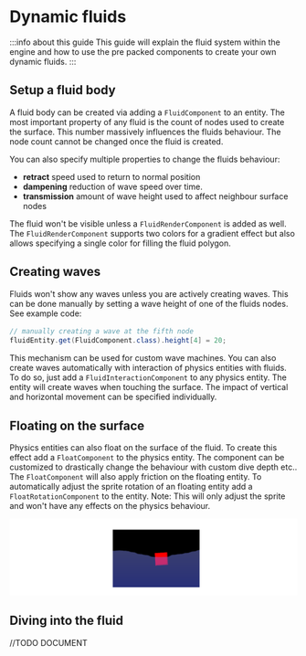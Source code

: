 # Dynamic fluids

:::info about this guide
This guide will explain the fluid system within the engine and how to use the pre packed components to create your own dynamic fluids.
:::

## Setup a fluid body

A fluid body can be created via adding a `FluidComponent` to an entity.
The most important property of any fluid is the count of nodes used to create the surface.
This number massively influences the fluids behaviour.
The node count cannot be changed once the fluid is created.

You can also specify multiple properties to change the fluids behaviour:

- **retract** speed used to return to normal position
- **dampening** reduction of wave speed over time.
- **transmission** amount of wave height used to affect neighbour surface nodes

The fluid won't be visible unless a `FluidRenderComponent` is added as well.
The `FluidRenderComponent` supports two colors for a gradient effect but also allows specifying a single color for filling the fluid polygon.


## Creating waves

Fluids won't show any waves unless you are actively creating waves.
This can be done manually by setting a wave height of one of the fluids nodes.
See example code:

``` java
// manually creating a wave at the fifth node
fluidEntity.get(FluidComponent.class).height[4] = 20;
```

This mechanism can be used for custom wave machines.
You can also create waves automatically with interaction of physics entities with fluids.
To do so, just add a `FluidInteractionComponent` to any physics entity.
The entity will create waves when touching the surface.
The impact of vertical and horizontal movement can be specified individually.


## Floating on the surface

Physics entities can also float on the surface of the fluid.
To create this effect add a `FloatComponent` to the physics entity.
The component can be customized to drastically change the behaviour with custom dive depth etc..
The `FloatComponent` will also apply friction on the floating entity.
To automatically adjust the sprite rotation of an floating entity add a `FloatRotationComponent` to the entity.
Note: This will only adjust the sprite and won't have any effects on the physics behaviour.

![floating object](floating-object.png)

## Diving into the fluid

//TODO DOCUMENT